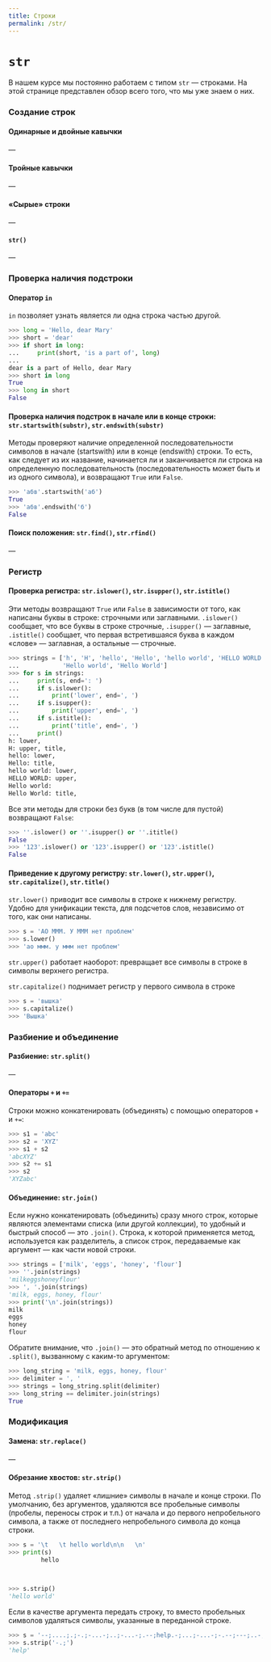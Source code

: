 ```yaml
---
title: Строки
permalink: /str/
---
```


# `str`

В нашем курсе мы постоянно работаем с типом `str` — строками.
На этой странице представлен обзор всего того, что мы уже знаем о них.


### Создание строк

#### Одинарные и двойные кавычки
—

#### Тройные кавычки
—

#### «Сырые» строки
—

#### `str()`
—


### Проверка наличия подстроки

#### Оператор `in`

`in` позволяет узнать является ли одна строка частью другой.

```python
>>> long = 'Hello, dear Mary'
>>> short = 'dear'
>>> if short in long:
...     print(short, 'is a part of', long)
...
dear is a part of Hello, dear Mary
>>> short in long
True
>>> long in short
False
```

#### Проверка наличия подстрок в начале или в конце строки: `str.startswith(substr)`, `str.endswith(substr)`

Методы проверяют наличие определенной последовательности символов в начале (startswith) или в конце (endswith) строки. То есть, как следует из их название, начинается ли и заканчивается ли строка на определенную последовательность (последовательность может быть и из одного символа), и возвращают `True` или `False`. 

```python
>>> 'абв'.startswith('аб')
True
>>> 'абв'.endswith('б')
False
```

#### Поиск положения: `str.find()`, `str.rfind()`
—


### Регистр

#### Проверка регистра: `str.islower()`, `str.isupper()`, `str.istitle()`

Эти методы возвращают `True` или `False` в зависимости от того, как написаны буквы в строке: строчными или заглавными.
`.islower()` сообщает, что все буквы в строке строчные, `.isupper()` — заглавные, `.istitle()` сообщает, что первая встретившаяся буква в каждом «слове» — заглавная, а остальные — строчные.

```python
>>> strings = ['h', 'H', 'hello', 'Hello', 'hello world', 'HELLO WORLD',
...            'Hello world', 'Hello World']
>>> for s in strings:
...     print(s, end=': ')
...     if s.islower():
...         print('lower', end=', ')
...     if s.isupper():
...         print('upper', end=', ')
...     if s.istitle():
...         print('title', end=', ')
...     print()
h: lower,
H: upper, title,
hello: lower,
Hello: title,
hello world: lower,
HELLO WORLD: upper,
Hello world:
Hello World: title,

```

Все эти методы для строки без букв (в том числе для пустой) возвращают `False`:

```python
>>> ''.islower() or ''.isupper() or ''.ititle()
False
>>> '123'.islower() or '123'.isupper() or '123'.istitle()
False
```

#### Приведение к другому регистру: `str.lower()`, `str.upper()`, `str.capitalize()`, `str.title()`

`str.lower()` приводит все символы в строке к нижнему регистру. Удобно для унификации текста, для подсчетов слов, независимо от того, как они написаны.

```python
>>> s = 'АО МММ. У МММ нет проблем'
>>> s.lower()
>>> 'ао ммм. у ммм нет проблем'
```

`str.upper()` работает наоборот: превращает все символы в строке в символы верхнего регистра.

`str.capitalize()` поднимает регистр у первого символа в строке

```python
>>> s = 'вышка'
>>> s.capitalize()
>>> 'Вышка'
```


### Разбиение и объединение

#### Разбиение: `str.split()`
—

#### Операторы `+` и `+=`

Строки можно конкатенировать (объединять) с помощью операторов `+` и `+=`:

```python
>>> s1 = 'abc'
>>> s2 = 'XYZ'
>>> s1 + s2
'abcXYZ'
>>> s2 += s1
>>> s2
'XYZabc'
```

#### Объединение: `str.join()`

Если нужно конкатенировать (объединить) сразу много строк, которые являются элементами списка (или другой коллекции), то удобный и быстрый способ — это `.join()`. Строка, к которой применяется метод, используется как разделитель, а список строк, передаваемые как аргумент — как части новой строки.

```python
>>> strings = ['milk', 'eggs', 'honey', 'flour']
>>> ''.join(strings)
'milkeggshoneyflour'
>>> ', '.join(strings)
'milk, eggs, honey, flour'
>>> print('\n'.join(strings))
milk
eggs
honey
flour

```

Обратите внимание, что `.join()` — это обратный метод по отношению к `.split()`, вызванному с каким-то аргументом:

```python
>>> long_string = 'milk, eggs, honey, flour'
>>> delimiter = ', '
>>> strings = long_string.split(delimiter)
>>> long_string == delimiter.join(strings)
True
```

### Модификация

#### Замена: `str.replace()`
—

#### Обрезание хвостов: `str.strip()`
Метод `.strip()` удаляет «лишние» символы в начале и конце строки. По умолчанию, без аргументов, удаляются все пробельные символы (пробелы, переносы строк и т.п.) от начала и до первого непробельного символа, а также от последнего непробельного символа до конца строки.

```python
>>> s = '\t   \t hello world\n\n   \n'
>>> print(s)
	   	 hello

    

>>> s.strip()
'hello world'
```

Если в качестве аргумента передать строку, то вместо пробельных символов удаляться символы, указанные в переданной строке.

```python
>>> s = '--;....;.;-.;-...-;..;-...-;.--;help.-;...;-...-;-.--;---;..-;-.;--.;.;.-.;'
>>> s.strip('-.;')
'help'
```

